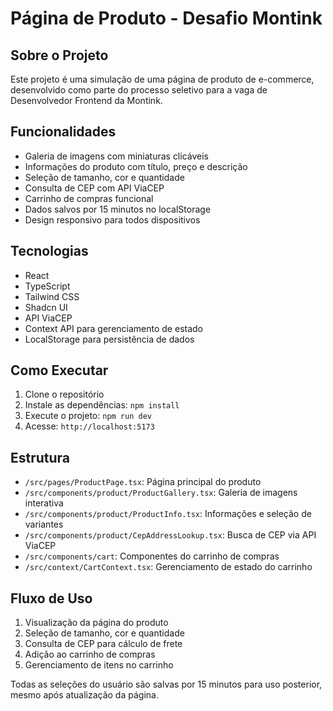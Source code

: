 # Página de Produto - Desafio Montink

## Sobre o Projeto

Este projeto é uma simulação de uma página de produto de e-commerce, desenvolvido como parte do processo seletivo para a vaga de Desenvolvedor Frontend da Montink.

## Funcionalidades

- Galeria de imagens com miniaturas clicáveis
- Informações do produto com título, preço e descrição
- Seleção de tamanho, cor e quantidade
- Consulta de CEP com API ViaCEP
- Carrinho de compras funcional
- Dados salvos por 15 minutos no localStorage
- Design responsivo para todos dispositivos

## Tecnologias

- React
- TypeScript
- Tailwind CSS
- Shadcn UI
- API ViaCEP
- Context API para gerenciamento de estado
- LocalStorage para persistência de dados

## Como Executar

1. Clone o repositório
2. Instale as dependências: `npm install`
3. Execute o projeto: `npm run dev`
4. Acesse: `http://localhost:5173`

## Estrutura

- `/src/pages/ProductPage.tsx`: Página principal do produto
- `/src/components/product/ProductGallery.tsx`: Galeria de imagens interativa
- `/src/components/product/ProductInfo.tsx`: Informações e seleção de variantes
- `/src/components/product/CepAddressLookup.tsx`: Busca de CEP via API ViaCEP
- `/src/components/cart`: Componentes do carrinho de compras
- `/src/context/CartContext.tsx`: Gerenciamento de estado do carrinho

## Fluxo de Uso

1. Visualização da página do produto
2. Seleção de tamanho, cor e quantidade
3. Consulta de CEP para cálculo de frete
4. Adição ao carrinho de compras
5. Gerenciamento de itens no carrinho

Todas as seleções do usuário são salvas por 15 minutos para uso posterior, mesmo após atualização da página.
